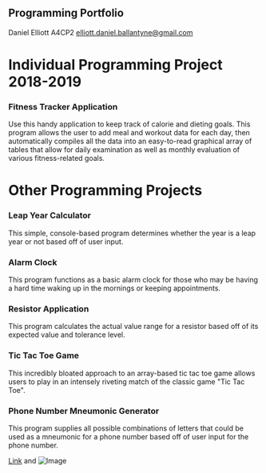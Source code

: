 ## Programming Portfolio

Daniel Elliott
A4CP2
elliott.daniel.ballantyne@gmail.com

# Individual Programming Project 2018-2019

### Fitness Tracker Application

Use this handy application to keep track of calorie and dieting goals.  This program allows the user to add meal and workout data for each day, then automatically compiles all the data into an easy-to-read graphical array of tables that allow for daily examination as well as monthly evaluation of various fitness-related goals.

# Other Programming Projects

### Leap Year Calculator

This simple, console-based program determines whether the year is a leap year or not based off of user input.

### Alarm Clock

This program functions as a basic alarm clock for those who may be having a hard time waking up in the mornings or keeping appointments.

### Resistor Application

This program calculates the actual value range for a resistor based off of its expected value and tolerance level.

### Tic Tac Toe Game

This incredibly bloated approach to an array-based tic tac toe game allows users to play in an intensely riveting match of the classic game "Tic Tac Toe".

### Phone Number Mneumonic Generator

This program supplies all possible combinations of letters that could be used as a mneumonic for a phone number based off of user input for the phone number.

[Link](url) and ![Image](src)
```
